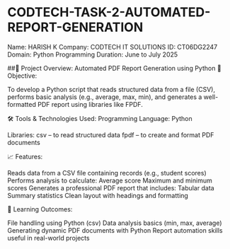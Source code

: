 # CODTECH-TASK-2-AUTOMATED-REPORT-GENERATION
Name: HARISH K
Company: CODTECH IT SOLUTIONS
ID: CT06DG2247
Domain: Python Programming
Duration: June to July 2025

##📄 Project Overview: Automated PDF Report Generation using Python
🎯 Objective:

To develop a Python script that reads structured data from a file (CSV), performs basic analysis (e.g., average, max, min), and generates a well-formatted PDF report using libraries like FPDF.

🛠️ Tools & Technologies Used: Programming Language: Python

Libraries: csv – to read structured data fpdf – to create and format PDF documents

📈 Features:

Reads data from a CSV file containing records (e.g., student scores)
Performs analysis to calculate: Average score Maximum and minimum scores Generates a professional PDF report that includes: Tabular data Summary statistics Clean layout with headings and formatting

📌 Learning Outcomes:

File handling using Python (csv) Data analysis basics (min, max, average) Generating dynamic PDF documents with Python Report automation skills useful in real-world projects
